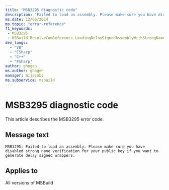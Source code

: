 ```yaml
---
title: "MSB3295 diagnostic code"
description: "Failed to load an assembly. Please make sure you have disabled strong name verification for your public key if you want to generate delay signed wrappers."
ms.date: 12/06/2024
ms.topic: "error-reference"
f1_keywords:
 - MSB3295
 - MSBuild.ResolveComReference.LoadingDelaySignedAssemblyWithStrongNameVerificationEnabled
dev_langs:
  - "VB"
  - "CSharp"
  - "C++"
  - "FSharp"
author: ghogen
ms.author: ghogen
manager: mijacobs
ms.subservice: msbuild
---
```


# MSB3295 diagnostic code

<!-- :::ErrorDefinitionDescription::: -->
<!-- :::editable-content name="introDescription"::: -->
This article describes the MSB3295 error code.
<!-- :::editable-content-end::: -->

## Message text

`MSB3295: Failed to load an assembly. Please make sure you have disabled strong name verification for your public key if you want to generate delay signed wrappers.`

<!-- :::editable-content name="postOutputDescription"::: -->
<!--
{StrBegin="MSB3295: "}
-->
<!-- :::editable-content-end::: -->
<!-- :::ErrorDefinitionDescription-end::: -->

## Applies to

All versions of MSBuild
